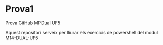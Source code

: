 # Prova1
Prova GitHub MPDual UF5

Aquest repositori serveix per lliurar els exercicis de powershell del modul M14-DUAL-UF5
